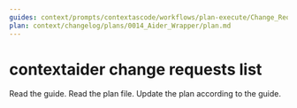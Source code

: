 ```yaml
---
guides: context/prompts/contextascode/workflows/plan-execute/Change_Requests_List_from_Plan.md
plan: context/changelog/plans/0014_Aider_Wrapper/plan.md
---
```


# contextaider change requests list

<Goal>
Read the guide.
Read the plan file.
Update the plan according to the guide.
</Goal>
